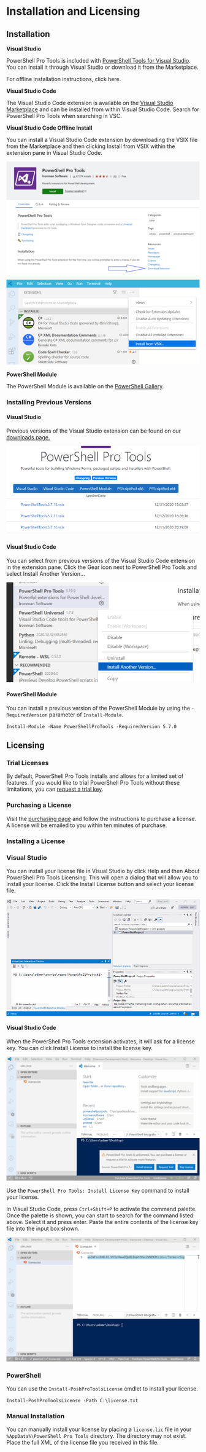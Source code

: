 # Installation and Licensing

## Installation

**Visual Studio**

PowerShell Pro Tools is included with [PowerShell Tools for Visual Studio](https://marketplace.visualstudio.com/items?itemName=AdamRDriscoll.PowerShellToolsforVisualStudio2017-18561). You can install it through Visual Studio or download it from the Marketplace. 

For offline installation instructions, click here.

**Visual Studio Code** 

The Visual Studio Code extension is available on the [Visual Studio Marketplace](https://marketplace.visualstudio.com/items?itemName=ironmansoftware.powershellprotools) and can be installed from within Visual Studio Code. Search for PowerShell Pro Tools when searching in VSC. 

**Visual Studio Code Offline Install**

You can install a Visual Studio Code extension by downloading the VSIX file from the Marketplace and then clicking Install from VSIX within the extension pane in Visual Studio Code. 

![](../../.gitbook/assets/image%20%2829%29.png)

![](../../.gitbook/assets/image%20%2830%29.png)



**PowerShell Module**

The PowerShell Module is available on the [PowerShell Gallery](https://www.powershellgallery.com/packages/powershellprotools/1.3.0). 

### Installing Previous Versions

#### Visual Studio

Previous versions of the Visual Studio extension can be found on our [downloads page.](https://ironmansoftware.com/downloads)

![](../../.gitbook/assets/image%20%2861%29.png)

#### Visual Studio Code

You can select from previous versions of the Visual Studio Code extension in the extension pane. Click the Gear icon next to PowerShell Pro Tools and select Install Another Version...

![](../../.gitbook/assets/image%20%2860%29.png)

#### PowerShell Module

You can install a previous version of the PowerShell Module by using the `-RequiredVersion` parameter of `Install-Module`.

```text
Install-Module -Name PowerShellProTools -RequiredVersion 5.7.0
```

## Licensing

### Trial Licenses

By default, PowerShell Pro Tools installs and allows for a limited set of features. If you would like to trial PowerShell Pro Tools without these limitations, you can [request a trial key](https://www.ironmansoftware.com/trial/powershell-pro-tools). 

### Purchasing a License

Visit the [purchasing page](https://www.ironmansoftware.com/pricing/powershell-pro-tools) and follow the instructions to purchase a license. A license will be emailed to you within ten minutes of purchase. 

### Installing a License

### Visual Studio 

You can install your license file in Visual Studio by click Help and then About PowerShell Pro Tools Licensing. This will open a dialog that will allow you to install your license. Click the Install License button and select your license file. 

![](../../.gitbook/assets/license.gif)

#### Visual Studio Code

When the PowerShell Pro Tools extension activates, it will ask for a license key. You can click Install License to install the license key.

![](../../.gitbook/assets/install-license.gif)

Use the `PowerShell Pro Tools: Install License Key` command to install your license. 

In Visual Studio Code, press `Ctrl+Shift+P` to activate the command palette. Once the palette is shown, you can start to search for the command listed above. Select it and press enter. Paste the entire contents of the license key file into the input box shown.

![](../../.gitbook/assets/install-license-full.gif)

### PowerShell

You can use the `Install-PoshProToolsLicense` cmdlet to install your license.

```text
Install-PoshProToolsLicense -Path C:\license.txt
```

### Manual Installation

You can manually install your license by placing a `license.lic` file in your `%AppData%\PowerShell Pro Tools` directory. The directory may not exist. Place the full XML of the license file you received in this file. 

